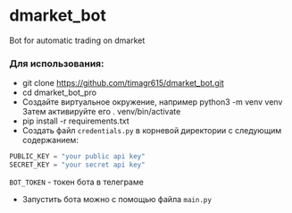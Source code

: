 # dmarket_bot
Bot for automatic trading on dmarket 




### Для использования:

- git clone https://github.com/timagr615/dmarket_bot.git
- cd dmarket_bot_pro
- Создайте виртуальное окружение, например python3 -m venv venv
Затем активируйте его . venv/bin/activate
- pip install -r requirements.txt
- Создать файл `credentials.py` в корневой директории с следующим содержанием:

```python
PUBLIC_KEY = "your public api key"
SECRET_KEY = "your secret api key"
```
`BOT_TOKEN` - токен бота в телеграме

- Запустить бота можно с помощью файла `main.py`
